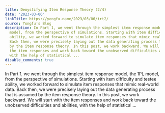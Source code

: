 ```yaml
---
title: Demystifying Item Response Theory (2/4)
date: '2023-03-06'
linkTitle: https://yongfu.name/2023/03/06/irt2/
source: Yongfu's Blog
description: In Part 1, we went through the simplest item response model, the 1PL
  model, from the perspective of simulations. Starting with item difficulty and testee
  ability, we worked forward to simulate item responses that mimic real-world data.
  Back then, we were precisely laying out the data generating process that is assumed
  by the item response theory. In this post, we work backward. We will start with
  the item responses and work back toward the unobserved difficulties and abilities,
  with the help of statistical ...
disable_comments: true
---
```

In Part 1, we went through the simplest item response model, the 1PL model, from the perspective of simulations. Starting with item difficulty and testee ability, we worked forward to simulate item responses that mimic real-world data. Back then, we were precisely laying out the data generating process that is assumed by the item response theory. In this post, we work backward. We will start with the item responses and work back toward the unobserved difficulties and abilities, with the help of statistical ...
